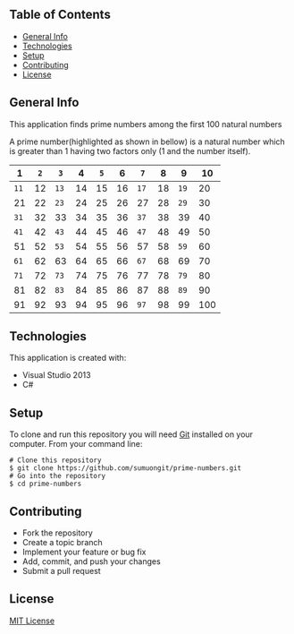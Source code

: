 ## Table of Contents
* [General Info](#general-info)
* [Technologies](#technologies)
* [Setup](#setup)
* [Contributing](#contributing)
* [License](#license)

## General Info
This application finds prime numbers among the first 100 natural numbers

A prime number(highlighted as shown in bellow) is a natural number which is greater than 1 having two factors only (1 and the number itself).

 |  1  |`2` | `3` | 4  |`5`  | 6  | `7` | 8  | 9  | 10 | 
 |-----|----|-----|----|-----|----|-----|----|----|----|
 | `11`| 12 | `13`| 14 | 15  | 16 | `17`| 18 |`19`| 20 |
 |  21 | 22 | `23`| 24 | 25  | 26 |  27 | 28 |`29`| 30 |
 | `31`| 32 |  33 | 34 | 35  | 36 | `37`| 38 | 39 | 40 |
 | `41`| 42 | `43`| 44 | 45  | 46 | `47`| 48 | 49 | 50 |
 |  51 | 52 | `53`| 54 | 55  | 56 |  57 | 58 |`59`| 60 |
 | `61`| 62 |  63 | 64 | 65  | 66 | `67`| 68 | 69 | 70 |
 | `71`| 72 | `73`| 74 | 75  | 76 |  77 | 78 |`79`| 80 |
 |  81 | 82 | `83`| 84 | 85  | 86 |  87 | 88 |`89`| 90 |
 |  91 | 92 |  93 | 94 | 95  | 96 | `97`| 98 | 99 | 100|

## Technologies
This application is created with:
* Visual Studio 2013
* C# 
	
## Setup
To clone and run this repository you will need [Git](https://git-scm.com/) installed on your computer. From your command line:

```
# Clone this repository
$ git clone https://github.com/sumuongit/prime-numbers.git
# Go into the repository
$ cd prime-numbers
```

## Contributing
* Fork the repository
* Create a topic branch
* Implement your feature or bug fix
* Add, commit, and push your changes
* Submit a pull request

## License
[MIT License](https://github.com/sumuongit/prime-numbers/blob/master/LICENSE)

